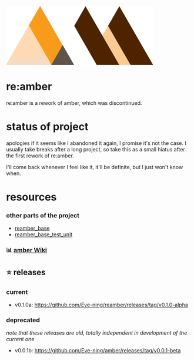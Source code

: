 ![banner](rsc/banner_trnsp_400w.png)

# re:amber
re:amber is a rework of amber, which was discontinued.

# status of project
apologies if it seems like I abandoned it again, I promise it's not the case. I usually take breaks after a long project, so take this as a small hiatus after the first rework of re:amber.

I'll come back whenever I feel like it, it'll be definite, but I just won't know when.

# resources
### other parts of the project
- [reamber_base](https://github.com/Eve-ning/reamber_base)
- [reamber_base_test_unit](https://github.com/Eve-ning/reamber_base_test)

### :bar_chart: [amber Wiki](https://github.com/Eve-ning/amber/wiki)

## :star: releases

### current

- v0.1.0a: https://github.com/Eve-ning/reamber/releases/tag/v0.1.0-alpha

### deprecated
*note that these releases are old, totally independent in development of the current one*

- v0.0.1b: https://github.com/Eve-ning/amber/releases/tag/v0.0.1-beta

